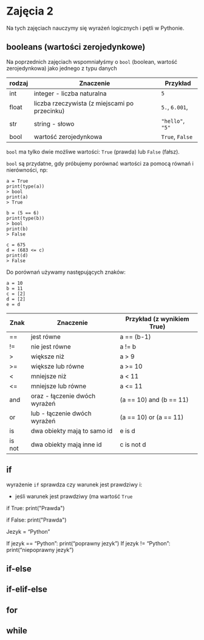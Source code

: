 # Zajęcia 2
Na tych zajęciach nauczymy się wyrażeń logicznych i pętli w Pythonie.

## booleans (wartości zerojedynkowe)
Na poprzednich zajęciach wspomniałyśmy o `bool` (boolean, wartość zerojedynkowa) jako jednego z typu danych 

| rodzaj | Znaczenie | Przykład|
| ------------- | ------------- | ------------- |
| int  | integer - liczba naturalna | `5` |
| float  | liczba rzeczywista (z miejscami po przecinku)  | `5.`, `6.001`,  |
| str  | string - słowo  | `"hello"`, `"5"` |
| bool | wartość zerojedynkowa | `True`, `False` | 


`bool` ma tylko dwie możliwe wartości: `True` (prawda) lub `False` (fałsz).

`bool` są przydatne, gdy próbujemy porównać wartości za pomocą równań i nierówności, np:

```
a = True
print(type(a))
> bool
print(a)
> True

b = (5 == 6)
print(type(b))
> bool
print(b)
> False

c = 675
d = (683 <= c)
print(d)
> False
```

Do porównań używamy następujących znaków:
```
a = 10
b = 11
c = [2]
d = [2]
e = d
```
| Znak | Znaczenie | Przykład (z wynikiem True) |
| ------------- | ------------- | ------------- |
| ==  | jest równe  | a == (b-1) |
| !=  | nie jest równe  | a != b |
| >  | większe niż  | a > 9 |
| >=  | większe lub równe | a >= 10 | 
| <  | mniejsze niż  | a < 11 |
| <=  | mniejsze lub równe  | a <= 11 |
| and | oraz - łączenie dwóch wyrażeń | (a == 10) and (b == 11) |
| or  | lub - łączenie dwóch wyrażeń  | (a == 10) or (a == 11) |
| is  | dwa obiekty mają to samo id | e is d |
| is not  | dwa obiekty mają inne id  | c is not d |



## if
wyrażenie `if` sprawdza czy warunek jest prawdziwy i:
- jeśli warunek jest prawdziwy (ma wartość `True`

if True:
	print("Prawda")

if False:
	print("Prawda")

Jezyk = “Python”

If jezyk == “Python”:
	print(“poprawny jezyk”)
If jezyk != “Python”:
	print(“niepoprawny jezyk”)


## if-else

## if-elif-else

## for

## while
